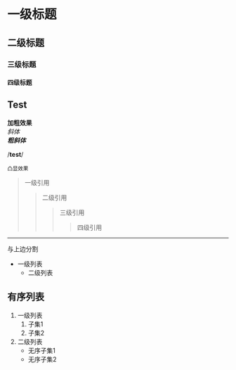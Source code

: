 # 一级标题
## 二级标题
### 三级标题
#### 四级标题

## Test

**加粗效果**<br>
*斜体*<br>
***粗斜体***

/**test**/

`凸显效果`

> 一级引用
>> 二级引用
>>> 三级引用
>>>> 四级引用
---
与上边分割

* 一级列表
  * 二级列表

## 有序列表

1. 一级列表
	1. 子集1
	2. 子集2
2. 二级列表
	* 无序子集1
	* 无序子集2
